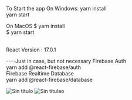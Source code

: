 To Start the app On Windows:   yarn install 
<br>
                               yarn start
                                
On MacOS      $ yarn install 
<br>
              $ yarn start                         


<br> React Version : 17.0.1


----Just in case, but not necessary
Firebase Auth
<br>
yarn add @react-firebase/auth
<br>
Firebase Realtime Database
<br>
yarn add @react-firebase/database


![Sin título](https://user-images.githubusercontent.com/48662612/115128035-5fc97c80-9fb1-11eb-863c-dff6d7355dd3.png)
![Sin títulao](https://user-images.githubusercontent.com/48662612/115128038-622bd680-9fb1-11eb-9d17-aba1b50c8f32.png)


